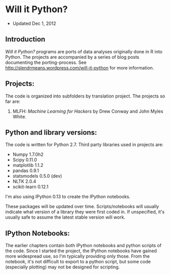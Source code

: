 # Will it Python?

- Updated Dec 1, 2012

## Introduction
*Will it Python?* programs are ports of data analyses originally done in R into Python. The projects are accompanied by a series of blog posts documenting the porting-process. See http://slendrmeans.wordpress.com/will-it-python for more information.

## Projects:
The code is organized into subfolders by translation project. The projects so far are:

1. MLFH: _Machine Learning for Hackers_ by Drew Conway and John Myles White.

## Python and library versions:
The code is written for Python 2.7. Third party libraries used in projects are:

- Numpy 1.7.0h2
- Scipy 0.11.0
- matplotlib 1.1.2
- pandas 0.9.1
- statsmodels 0.5.0 (dev)
- NLTK 2.0.4
- scikit-learn 0.12.1

I'm also using IPython 0.13 to create the IPython notebooks. 

These packages will be updated over time. Scripts/notebooks will usually indicate what version of a library they were first coded in. If unspecified, it's usually safe to assume the latest stable version will work.

## IPython Notebooks:
The earlier chapters contain both IPython notebooks and python scripts of the code. Since I started the project, the IPython notebooks have gained more widespread use, so I'm typically providing only those. From the notebook, it's not difficult to export to a python script, but some code (especially plotting) may not be designed for scripting.




